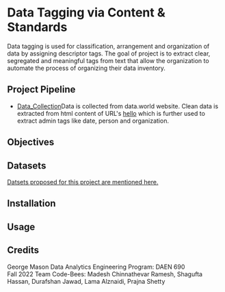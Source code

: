 # Data Tagging via Content & Standards
Data tagging is used for classification, arrangement and organization of data by assigning descriptor tags. The goal of project is to extract clear, segregated and meaningful tags from text that allow the organization to automate the process of organizing their data inventory. 

## Project Pipeline
- [Data_Collection](https://github.com/GMU-Capstone-690/Data-Tagging-via-Content-and-Standards/tree/main/Datasets%20Overview)Data is collected from data.world website.
Clean data is extracted from html content of URL's [hello](https://github.com/GMU-Capstone-690/Data-Tagging-via-Content-and-Standards/blob/main/Data%20Extraction/Data_Extracting.py) which is further used to extract admin tags like date, person and organization. 

## Objectives

## Datasets
[Datsets proposed for this project are mentioned here.](https://github.com/GMU-Capstone-690/Data-Tagging-via-Content-and-Standards/blob/main/Data%20Extraction/Data_Extracting.py)

## Installation

## Usage

## Credits
George Mason Data Analytics Engineering Program: DAEN 690
<br /> Fall 2022 Team Code-Bees: Madesh Chinnathevar Ramesh, Shagufta Hassan, Durafshan Jawad, Lama Alznaidi, Prajna Shetty

